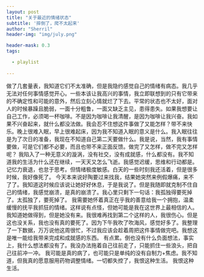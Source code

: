 ```yaml
---
layout: post
title: "关于最近的情绪状态"
subtitle: '摔倒了，爬不太起来'
author: "Sherril"
header-img: "img/july.png"

header-mask: 0.3
tags:

  - playlist
  
---
```


做了几套量表，我知道它们不太准确，但是我隐约感觉自己的情绪有病态。我几乎无法对任何事情感觉开心。一些本该让我高兴的事情，我立即联想到的只有它带来的不确定性和可能的意外，然后立刻心情就烂了下去。平常的状态也不太好，面对人的时候暴躁且脆弱，一面十分粗鲁，一面又缺乏主见，患得患失。如果我想要让自己工作，必须喝一杯咖啡。不是因为咖啡让我清醒，是因为咖啡让我兴奋。我如果不兴奋起来，就什么都没法做。我会忍不住想这件事做了又能怎样？带不来快乐。晚上很难入眠，早上很难起床，因为我不知道入眠的意义是什么。我入眠往往是为了次日的准备，我现在不知道自己第二天要做什么。我是说，当然，我有事情要做，可是它们都不必要，而且也带不来正面反馈。做完了又怎样，做不完又怎样呢？
我陷入了一种无意义的漩涡，没有社交，没有成就感，什么都没有。我不知道我的生活为什么还在继续，一天天又怎么飞逝。我感觉迟缓，思维和行动都是。记忆力衰退，也怠于思考。但情绪极度敏感。白天的一些时刻我还活着，但是很多时候，我好像死了。
今天本来说好陶要过来找我，结果她突然来例假爆痛，来不了了。我知道这时候应该说让她好好休息，于是我说了。但是我随即就克制不住自己的情绪，我感觉崩溃，是真的崩溃了。我心里只剩下一句话：我孤独得要死掉了。太孤独了，要死掉了。
我需要她怀着真正在乎我的善意给我一个拥抱，温柔缓慢的抚平我抓狂的情绪。这样说有点怪，但她可能是我在这世界上最相信的人。我知道她做得到，但是她没有来。我很难再找到第二个这样的人，我很伤心。但是这也没关系，我也没有真的要死了。因为下午我吹了吹海风，感觉好多了。我整理了一下数据，万万说他这周很忙，不过我应该会趁着周把这件事情做完吧。我想这是唯一能给我带来完成和成就感的东西。
有点累。倒也没有什么负面想法，事实上，我什么想法都没有了。我没办法拖着自己往前走了，只能抓住一些浪头，把自己往前冲一冲。
我可能是真的病了，也可能只是单纯的没有自制力+焦虑。我不知道，但我真的愿意服用药物调整情绪。一切都失控了，我恨这种生活。
我恨这种生活。

